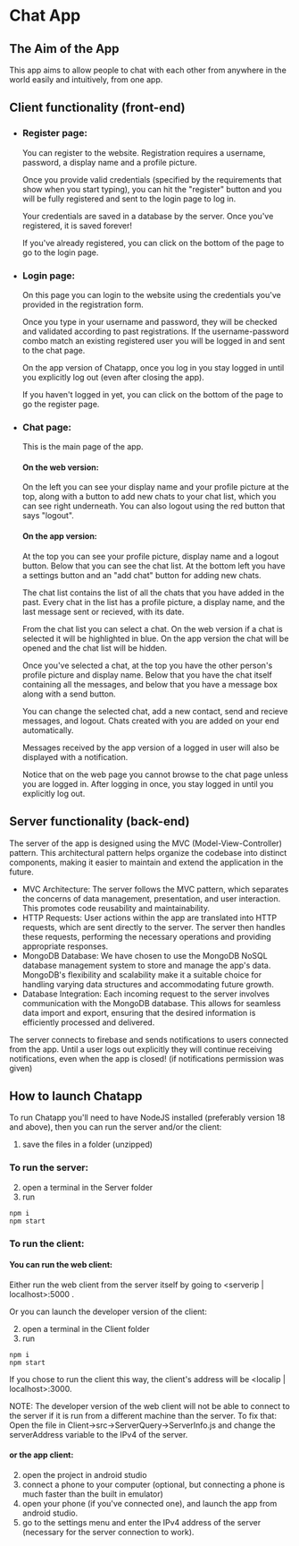 # Chat App
## The Aim of the App
  This app aims to allow people to chat with each other from anywhere in the world easily and intuitively, from one app.

## Client functionality (front-end)
* ### Register page:
  You can register to the website. Registration requires a username, password, a display name and a profile picture.
  
  Once you provide valid credentials (specified by the requirements that show when you start typing), you can hit the "register" button and
  you will be fully registered and sent to the login page to log in.
  
  Your credentials are saved in a database by the server. Once you've registered, it is saved forever!
  
  If you've already registered, you can click on the bottom of the page to go to the login page.
    
* ### Login page:
  On this page you can login to the website using the credentials you've provided in the registration form.
  
  Once you type in your username and password, they will be checked and validated according to past registrations.
  If the username-password combo match an existing registered user you will be logged in and sent to the chat page.

  On the app version of Chatapp, once you log in you stay logged in until you explicitly log out (even after closing the app).
  
  If you haven't logged in yet, you can click on the bottom of the page to go the register page.
    
* ### Chat page:
  This is the main page of the app.
  
  #### On the web version:
  On the left you can see your display name and your profile picture at the top,
  along with a button to add new chats to your chat list, which you can see right underneath. You can also logout
  using the red button that says "logout".
  #### On the app version:
  At the top you can see your profile picture, display name and a logout button.
  Below that you can see the chat list.
  At the bottom left you have a settings button and an "add chat" button for adding new chats.

  The chat list contains the list of all the chats that you have added in the past. Every chat in the list
  has a profile picture, a display name, and the last message sent or recieved, with its date.
  
  From the chat list you can select a chat. On the web version if a chat is selected it will be highlighted
  in blue. On the app version the chat will be opened and the chat list will be hidden.
  
  Once you've selected a chat, at the top you have the other person's profile picture and display
  name. Below that you have the chat itself containing all the messages, and below that you have a message box along
  with a send button.
  
  You can change the selected chat, add a new contact, send and recieve messages, and logout.
  Chats created with you are added on your end automatically.

  Messages received by the app version of a logged in user will also be displayed with a notification.
  
  Notice that on the web page you cannot browse to the chat page unless you are logged in. After logging in once, you stay logged in until
  you explicitly log out.
  
## Server functionality (back-end)
  The server of the app is designed using the MVC (Model-View-Controller) pattern. This architectural pattern helps organize the codebase into distinct components, making it easier to maintain and extend the application in the future.
  * MVC Architecture: The server follows the MVC pattern, which separates the concerns of data management, presentation, and user interaction. This promotes code reusability and maintainability.
  * HTTP Requests: User actions within the app are translated into HTTP requests, which are sent directly to the server. The server then handles these requests, performing the necessary operations and providing appropriate responses.
  * MongoDB Database: We have chosen to use the MongoDB NoSQL database management system to store and manage the app's data. MongoDB's flexibility and scalability make it a suitable choice for handling varying data structures and accommodating future growth.
  * Database Integration: Each incoming request to the server involves communication with the MongoDB database. This allows for seamless data import and export, ensuring that the desired information is efficiently processed and delivered.

  The server connects to firebase and sends notifications to users connected from the app.
  Until a user logs out explicitly they will continue receiving notifications, even when the app is closed! (if notifications permission was given)
  
## How to launch Chatapp
  To run Chatapp you'll need to have NodeJS installed (preferably version 18 and above), then you can run the server
  and/or the client:
  1. save the files in a folder (unzipped)
  ### To run the server:
  2. open a terminal in the Server folder
  3. run
  ```
  npm i
  npm start
  ```

  ### To run the client:
  
  #### You can run the web client:
  
  Either run the web client from the server itself by going to <serverip | localhost>:5000 .
  
  Or you can launch the developer version of the client:
  
  2. open a terminal in the Client folder
  3. run
  ```
  npm i
  npm start
  ```

  If you chose to run the client this way, the client's address will be <localip | localhost>:3000.
  
  NOTE: The developer version of the web client will not be able to connect to the server if it is run from a different machine than the server. To fix that:
        Open the file in Client->src->ServerQuery->ServerInfo.js and change the serverAddress variable to the IPv4 of the server.

  #### or the app client:
  
  2. open the project in android studio
  3. connect a phone to your computer (optional, but connecting a phone is much faster than the built in emulator)
  4. open your phone (if you've connected one), and launch the app from android studio.
  5. go to the settings menu and enter the IPv4 address of the server (necessary for the server connection to work).
